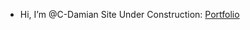 -  Hi, I’m @C-Damian
Site Under Construction: [Portfolio]([url](https://c-damian.github.io/C-Damian/))

<!---
C-Damian/C-Damian is a ✨ special ✨ repository because its `README.md` (this file) appears on your GitHub profile.
You can click the Preview link to take a look at your changes.
--->
